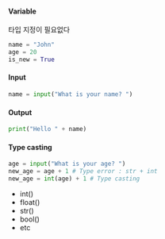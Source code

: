 #### Variable
타입 지정이 필요없다
```python
name = "John"
age = 20
is_new = True
```
#### Input
```python
name = input("What is your name? ")
```
#### Output
```python
print("Hello " + name)
```
#### Type casting
```python
age = input("What is your age? ")
new_age = age + 1 # Type error : str + int
new_age = int(age) + 1 # Type casting
```
- int()
- float()
- str()
- bool()
- etc